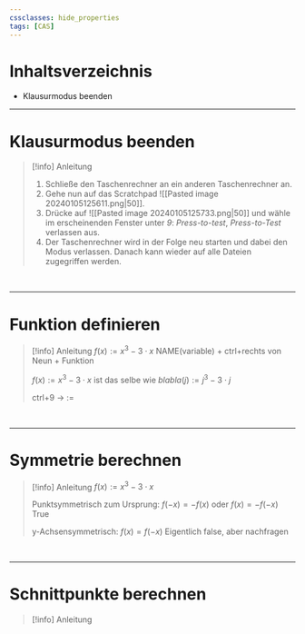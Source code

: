 ```yaml
---
cssclasses: hide_properties
tags: [CAS]
---
```


# Inhaltsverzeichnis

- Klausurmodus beenden


___
# Klausurmodus beenden

>[!info] Anleitung
>1. Schließe den Taschenrechner an ein anderen Taschenrechner an.
>2. Gehe nun auf das Scratchpad ![[Pasted image 20240105125611.png|50]].
>3. Drücke auf ![[Pasted image 20240105125733.png|50]] und wähle im erscheinenden Fenster unter _9_: _Press-to-test_, _Press-to-Test_ verlassen aus.
>4. Der Taschenrechner wird in der Folge neu starten und dabei den Modus verlassen. Danach kann wieder auf alle Dateien zugegriffen werden.

<br>

___
# Funktion definieren

>[!info] Anleitung 
>$f(x):=x^{3}-3 \cdot x$
>NAME(variable) + ctrl+rechts von Neun + Funktion
>
>$f(x):=x^{3}-3 \cdot x$ ist das selbe wie $blabla(j):=j^{3}-3 \cdot j$
>
>ctrl+9 → :=

<br>

___
# Symmetrie berechnen

>[!info] Anleitung
>$f(x):=x^{3}-3 \cdot x$
>
>Punktsymmetrisch zum Ursprung:
>$f(-x)=-f(x)$
>oder
>$f(x)=-f(-x)$
>True
>
>y-Achsensymmetrisch:
>$f(x)=f(-x)$
>Eigentlich false, aber nachfragen

<br>

___
# Schnittpunkte berechnen

>[!info] Anleitung
>